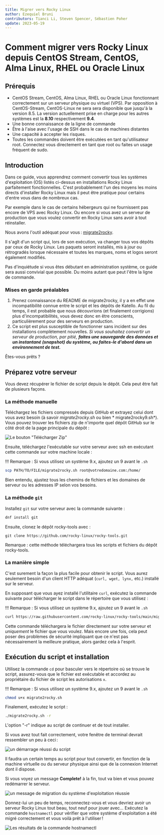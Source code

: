 ```yaml
---
title: Migrer vers Rocky Linux
author: Ezequiel Bruni
contributors: Tianci Li, Steven Spencer, Sébastien Poher
update: 2023-05-19
---
```


# Comment migrer vers Rocky Linux depuis CentOS Stream, CentOS, Alma Linux, RHEL ou Oracle Linux

## Prérequis

- CentOS Stream, CentOS, Alma Linux, RHEL ou Oracle Linux fonctionnant correctement sur un serveur physique ou virtuel (VPS). Par opposition à CentOS-Stream, CentOS-Linux ne sera sera disponible que jusqu'à la version 8.5. La version actuellement prise en charge pour les autres systèmes est la **8.10** respectivement **9.4**.
- Une bonne connaissance de la ligne de commande
- Être à l'aise avec l'usage de SSH dans le cas de machines distantes 
- Une capacité à accepter les risques.
- Toutes les commandes doivent être exécutées en tant qu'utilisateur root. Connectez vous directement en tant que root ou faites un usage fréquent de sudo.

## Introduction

Dans ce guide, vous apprendrez comment convertir tous les systèmes d'exploitation (OS) listés ci-dessus en installations Rocky Linux parfaitement fonctionnelles. C'est probablement l'un des moyens les moins directs d'installer Rocky Linux mais il peut être pratique pour certains d'entre vous dans de nombreux cas.

Par exemple dans le cas de certains hébergeurs qui ne fournissent pas encore de VPS avec Rocky Linux. Ou encore si vous avez un serveur de production que vous voulez convertir en Rocky Linux sans avoir à tout réinstaller.

Nous avons l'outil adéquat pour vous : [migrate2rocky](https://github.com/rocky-linux/rocky-tools/tree/main/migrate2rocky).

Il s'agît d'un script qui, lors de son exécution, va changer tous vos dépôts par ceux de Rocky Linux. Les paquets seront installés, mis à jour ou rétrogradés lorsque nécessaire et toutes les marques, noms et logos seront également modifiés.

Pas d'inquiétude si vous êtes débutant en administration système, ce guide sera aussi convivial que possible. Du moins autant que peut l'être la ligne de commande.

### Mises en garde préalables

1. Prenez connaissance du README de migrate2rocky, il y a en effet une incompatibilité connue entre le script et les dépôts de Katello. Au fil du temps, il est probable que nous découvrions (et finalement corrigions) plus d'incompatibilités, vous devez donc en être conscients, particulièrement pour des serveurs en production.
2. Ce script est plus susceptible de fonctionner sans incident sur des installations complètement nouvelles. _Si vous souhaitez convertir un serveur de production, par pitié, **faites une sauvegarde des données et un instantané (snapshot) du système, ou faites-le d'abord dans un environnement de test.**_

Êtes-vous prêts ?

## Préparez votre serveur

Vous devez récupérer le fichier de script depuis le dépôt. Cela peut être fait de plusieurs façons.

### La méthode manuelle

Téléchargez les fichiers compressés depuis GitHub et extrayez celui dont vous avez besoin (à savoir *migrate2rocky.sh* ou bien * migrate2rocky9.sh*). Vous pouvez trouver les fichiers zip de n'importe quel dépôt GitHub sur le côté droit de la page principale du dépôt :

![Le bouton "Télécharger Zip"](images/migrate2rocky-github-zip.png)

Ensuite, téléchargez l'exécutable sur votre serveur avec ssh en exécutant cette commande sur votre machine locale :

!!! Remarque : Si vous utilisez un système 9.x, ajoutez un 9 avant le `.sh`

```bash
scp PATH/TO/FILE/migrate2rocky.sh root@votredomaine.com:/home/
```

Bien entendu, ajustez tous les chemins de fichiers et les domaines de serveur ou les adresses IP selon vos besoins.

### La méthode `git`

Installez `git` sur votre serveur avec la commande suivante :

```bash
dnf install git
```

Ensuite, clonez le dépôt rocky-tools avec :

```git
git clone https://github.com/rocky-linux/rocky-tools.git
```

Remarque : cette méthode téléchargera tous les scripts et fichiers du dépôt rocky-tools.

### La manière simple

C'est surement la façon la plus facile pour obtenir le script. Vous aurez seulement besoin d'un client HTTP adéquat (`curl, wget, lynx,` etc.) installé sur le serveur.

En supposant que vous ayez installé l'utilitaire `curl`, exécutez la commande suivante pour télécharger le script dans le répertoire que vous utilisez :

!!! Remarque : Si vous utilisez un système 9.x, ajoutez un 9 avant le `.sh`

```bash
curl https://raw.githubusercontent.com/rocky-linux/rocky-tools/main/migrate2rocky/migrate2rocky.sh -o migrate2rocky.sh
```

Cette commande téléchargera le fichier directement sur votre serveur et *uniquement* le fichier que vous voulez. Mais encore une fois, cela peut poser des problèmes de sécurité impliquant que ce n'est pas nécessairement la meilleure pratique, alors gardez cela à l'esprit.

## Exécution du script et installation

Utilisez la commande `cd` pour basculer vers le répertoire où se trouve le script, assurez-vous que le fichier est exécutable et accordez au propriétaire du fichier de script les autorisations `x`.

!!! Remarque : Si vous utilisez un système 9.x, ajoutez un 9 avant le `.sh`

```bash
chmod u+x migrate2rocky.sh
```

Finalement, exécutez le script :

```bash
./migrate2rocky.sh -r
```

L'option "-r" indique au script de continuer et de tout installer.

Si vous avez tout fait correctement, votre fenêtre de terminal devrait ressembler un peu à ceci :

![un démarrage réussi du script](images/migrate2rocky-convert-01.png)

Il faudra un certain temps au script pour tout convertir, en fonction de la machine virtuelle ou du serveur physique ainsi que de la connexion Internet dont il dispose.

Si vous voyez un message **Complete!** à la fin, tout va bien et vous pouvez redémarrer le serveur.

![un message de migration du système d'exploitation réussie](images/migrate2rocky-convert-02.png)

Donnez-lui un peu de temps, reconnectez-vous et vous devriez avoir un serveur Rocky Linux tout beau, tout neuf pour jouer avec... Exécutez la commande `hostnamectl` pour vérifier que votre système d'exploitation a été migré correctement et vous voilà prêt à l'utiliser !

![Les résultats de la commande hostnamectl](images/migrate2rocky-convert-03.png)
